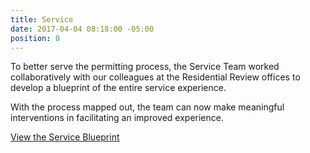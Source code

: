 ```yaml
---
title: Service
date: 2017-04-04 08:18:00 -05:00
position: 0
---
```


To better serve the permitting process, the Service Team worked collaboratively with our colleagues at the Residential Review offices to develop a blueprint of the entire service experience. 

With the process mapped out, the team can now make meaningful interventions in facilitating an improved experience.

[View the Service Blueprint](https://docs.google.com/spreadsheets/d/1NG-06oI3RaE629jPUGb4rEZ2AlPWXLieA4HLwFq8sUI/edit?usp=sharing)